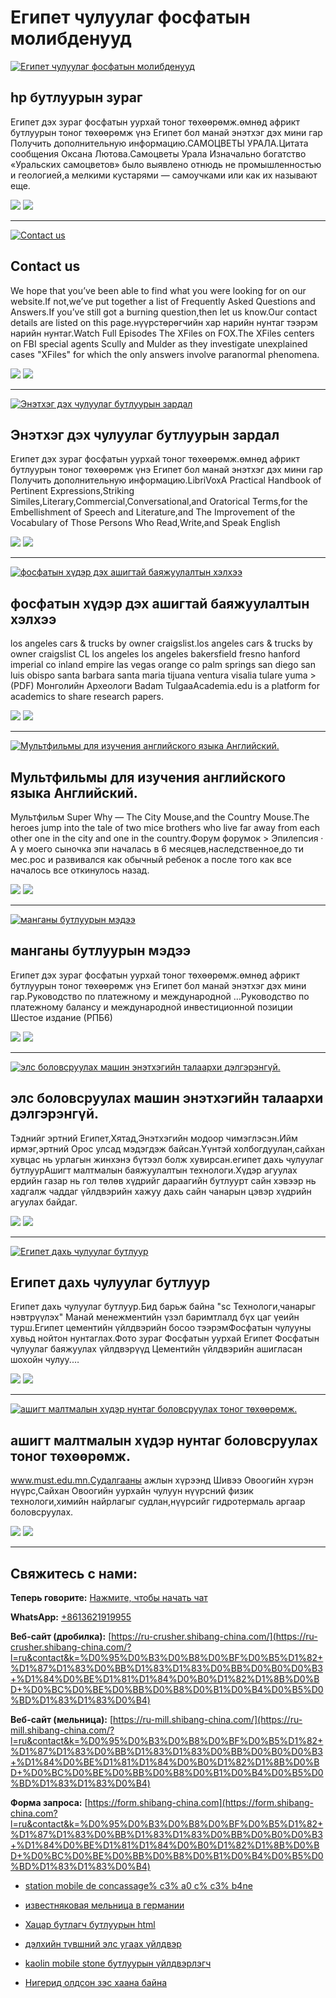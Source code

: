 # Египет чулуулаг фосфатын молибденууд

<a href="https://swt.shibang-china.com/?l=ru&img&k=%D0%95%D0%B3%D0%B8%D0%BF%D0%B5%D1%82+%D1%87%D1%83%D0%BB%D1%83%D1%83%D0%BB%D0%B0%D0%B3+%D1%84%D0%BE%D1%81%D1%84%D0%B0%D1%82%D1%8B%D0%BD+%D0%BC%D0%BE%D0%BB%D0%B8%D0%B1%D0%B4%D0%B5%D0%BD%D1%83%D1%83%D0%B4" target="_blank">![Египет чулуулаг фосфатын молибденууд](http://static.shibang-china.com/all-800x300/805.jpg)</a>

## hp бутлуурын зураг
Египет дэх зураг фосфатын уурхай тоног төхөөрөмж.өмнөд африкт бутлуурын тоног төхөөрөмж үнэ Египет бол манай энэтхэг дэх мини гар Получить дополнительную информацию.САМОЦВЕТЫ УРАЛА.Цитата сообщения Оксана Лютова.Самоцветы Урала Изначально богатство &#171;Уральских самоцветов&#187; было выявлено отнюдь не промышленностью и геологией,а мелкими кустарями — самоучками или как их называют еще.


<a href="https://whatsapp.shibangsoft.com/WhatsApp.php" target="_blank" title="WhatsApp">![](http://static.shibang-china.com/icon/whatsapp.png)</a> <a href="https://swt.shibang-china.com/?l=ru&icon&k=%D0%95%D0%B3%D0%B8%D0%BF%D0%B5%D1%82+%D1%87%D1%83%D0%BB%D1%83%D1%83%D0%BB%D0%B0%D0%B3+%D1%84%D0%BE%D1%81%D1%84%D0%B0%D1%82%D1%8B%D0%BD+%D0%BC%D0%BE%D0%BB%D0%B8%D0%B1%D0%B4%D0%B5%D0%BD%D1%83%D1%83%D0%B4" target="_blank">![](http://static.shibang-china.com/icon/chat-ru.png)</a>

---

<a href="https://swt.shibang-china.com/?l=ru&img&k=%D0%95%D0%B3%D0%B8%D0%BF%D0%B5%D1%82+%D1%87%D1%83%D0%BB%D1%83%D1%83%D0%BB%D0%B0%D0%B3+%D1%84%D0%BE%D1%81%D1%84%D0%B0%D1%82%D1%8B%D0%BD+%D0%BC%D0%BE%D0%BB%D0%B8%D0%B1%D0%B4%D0%B5%D0%BD%D1%83%D1%83%D0%B4" target="_blank">![Contact us](http://static.shibang-china.com/all-800x300/454.jpg)</a>

## Contact us
We hope that you’ve been able to find what you were looking for on our website.If not,we’ve put together a list of Frequently Asked Questions and Answers.If you’ve still got a burning question,then let us know.Our contact details are listed on this page.нүүрстөрөгчийн хар нарийн нунтаг тээрэм нарийн нунтаг.Watch Full Episodes The XFiles on FOX.The XFiles centers on FBI special agents Scully and Mulder as they investigate unexplained cases &quot;XFiles&quot; for which the only answers involve paranormal phenomena.


<a href="https://whatsapp.shibangsoft.com/WhatsApp.php" target="_blank" title="WhatsApp">![](http://static.shibang-china.com/icon/whatsapp.png)</a> <a href="https://swt.shibang-china.com/?l=ru&icon&k=%D0%95%D0%B3%D0%B8%D0%BF%D0%B5%D1%82+%D1%87%D1%83%D0%BB%D1%83%D1%83%D0%BB%D0%B0%D0%B3+%D1%84%D0%BE%D1%81%D1%84%D0%B0%D1%82%D1%8B%D0%BD+%D0%BC%D0%BE%D0%BB%D0%B8%D0%B1%D0%B4%D0%B5%D0%BD%D1%83%D1%83%D0%B4" target="_blank">![](http://static.shibang-china.com/icon/chat-ru.png)</a>

---

<a href="https://swt.shibang-china.com/?l=ru&img&k=%D0%95%D0%B3%D0%B8%D0%BF%D0%B5%D1%82+%D1%87%D1%83%D0%BB%D1%83%D1%83%D0%BB%D0%B0%D0%B3+%D1%84%D0%BE%D1%81%D1%84%D0%B0%D1%82%D1%8B%D0%BD+%D0%BC%D0%BE%D0%BB%D0%B8%D0%B1%D0%B4%D0%B5%D0%BD%D1%83%D1%83%D0%B4" target="_blank">![Энэтхэг дэх чулуулаг бутлуурын зардал](http://static.shibang-china.com/all-800x300/1528.jpg)</a>

## Энэтхэг дэх чулуулаг бутлуурын зардал
Египет дэх зураг фосфатын уурхай тоног төхөөрөмж.өмнөд африкт бутлуурын тоног төхөөрөмж үнэ Египет бол манай энэтхэг дэх мини гар Получить дополнительную информацию.LibriVoxA Practical Handbook of Pertinent Expressions,Striking Similes,Literary,Commercial,Conversational,and Oratorical Terms,for the Embellishment of Speech and Literature,and The Improvement of the Vocabulary of Those Persons Who Read,Write,and Speak English


<a href="https://whatsapp.shibangsoft.com/WhatsApp.php" target="_blank" title="WhatsApp">![](http://static.shibang-china.com/icon/whatsapp.png)</a> <a href="https://swt.shibang-china.com/?l=ru&icon&k=%D0%95%D0%B3%D0%B8%D0%BF%D0%B5%D1%82+%D1%87%D1%83%D0%BB%D1%83%D1%83%D0%BB%D0%B0%D0%B3+%D1%84%D0%BE%D1%81%D1%84%D0%B0%D1%82%D1%8B%D0%BD+%D0%BC%D0%BE%D0%BB%D0%B8%D0%B1%D0%B4%D0%B5%D0%BD%D1%83%D1%83%D0%B4" target="_blank">![](http://static.shibang-china.com/icon/chat-ru.png)</a>

---

<a href="https://swt.shibang-china.com/?l=ru&img&k=%D0%95%D0%B3%D0%B8%D0%BF%D0%B5%D1%82+%D1%87%D1%83%D0%BB%D1%83%D1%83%D0%BB%D0%B0%D0%B3+%D1%84%D0%BE%D1%81%D1%84%D0%B0%D1%82%D1%8B%D0%BD+%D0%BC%D0%BE%D0%BB%D0%B8%D0%B1%D0%B4%D0%B5%D0%BD%D1%83%D1%83%D0%B4" target="_blank">![фосфатын хүдэр дэх ашигтай баяжуулалтын хэлхээ](http://static.shibang-china.com/all-800x300/1502.jpg)</a>

## фосфатын хүдэр дэх ашигтай баяжуулалтын хэлхээ
los angeles cars &amp; trucks by owner craigslist.los angeles cars &amp; trucks by owner craigslist CL los angeles los angeles bakersfield fresno hanford imperial co inland empire las vegas orange co palm springs san diego san luis obispo santa barbara santa maria tijuana ventura visalia tulare yuma &gt;(PDF) Монголийн Археологи Badam TulgaaAcademia.edu is a platform for academics to share research papers.


<a href="https://whatsapp.shibangsoft.com/WhatsApp.php" target="_blank" title="WhatsApp">![](http://static.shibang-china.com/icon/whatsapp.png)</a> <a href="https://swt.shibang-china.com/?l=ru&icon&k=%D0%95%D0%B3%D0%B8%D0%BF%D0%B5%D1%82+%D1%87%D1%83%D0%BB%D1%83%D1%83%D0%BB%D0%B0%D0%B3+%D1%84%D0%BE%D1%81%D1%84%D0%B0%D1%82%D1%8B%D0%BD+%D0%BC%D0%BE%D0%BB%D0%B8%D0%B1%D0%B4%D0%B5%D0%BD%D1%83%D1%83%D0%B4" target="_blank">![](http://static.shibang-china.com/icon/chat-ru.png)</a>

---

<a href="https://swt.shibang-china.com/?l=ru&img&k=%D0%95%D0%B3%D0%B8%D0%BF%D0%B5%D1%82+%D1%87%D1%83%D0%BB%D1%83%D1%83%D0%BB%D0%B0%D0%B3+%D1%84%D0%BE%D1%81%D1%84%D0%B0%D1%82%D1%8B%D0%BD+%D0%BC%D0%BE%D0%BB%D0%B8%D0%B1%D0%B4%D0%B5%D0%BD%D1%83%D1%83%D0%B4" target="_blank">![Мультфильмы для изучения английского языка Английский.](http://static.shibang-china.com/all-800x300/1104.jpg)</a>

## Мультфильмы для изучения английского языка Английский.
Мультфильм Super Why — The City Mouse,and the Country Mouse.The heroes jump into the tale of two mice brothers who live far away from each other one in the city and one in the country.Форум форумок &gt; Эпилепсия&nbsp;&#0183;&#32;А у моего сыночка эпи началась в 6 месяцев,наследственное,до ти мес.рос и развивался как обычный ребенок а после того как все началось все откинулось назад.


<a href="https://whatsapp.shibangsoft.com/WhatsApp.php" target="_blank" title="WhatsApp">![](http://static.shibang-china.com/icon/whatsapp.png)</a> <a href="https://swt.shibang-china.com/?l=ru&icon&k=%D0%95%D0%B3%D0%B8%D0%BF%D0%B5%D1%82+%D1%87%D1%83%D0%BB%D1%83%D1%83%D0%BB%D0%B0%D0%B3+%D1%84%D0%BE%D1%81%D1%84%D0%B0%D1%82%D1%8B%D0%BD+%D0%BC%D0%BE%D0%BB%D0%B8%D0%B1%D0%B4%D0%B5%D0%BD%D1%83%D1%83%D0%B4" target="_blank">![](http://static.shibang-china.com/icon/chat-ru.png)</a>

---

<a href="https://swt.shibang-china.com/?l=ru&img&k=%D0%95%D0%B3%D0%B8%D0%BF%D0%B5%D1%82+%D1%87%D1%83%D0%BB%D1%83%D1%83%D0%BB%D0%B0%D0%B3+%D1%84%D0%BE%D1%81%D1%84%D0%B0%D1%82%D1%8B%D0%BD+%D0%BC%D0%BE%D0%BB%D0%B8%D0%B1%D0%B4%D0%B5%D0%BD%D1%83%D1%83%D0%B4" target="_blank">![манганы бутлуурын мэдээ](http://static.shibang-china.com/all-800x300/1110.jpg)</a>

## манганы бутлуурын мэдээ
Египет дэх зураг фосфатын уурхай тоног төхөөрөмж.өмнөд африкт бутлуурын тоног төхөөрөмж үнэ Египет бол манай энэтхэг дэх мини гар.Руководство по платежному и международной …Руководство по платежному балансу и международной инвестиционной позиции Шестое издание (РПБ6)


<a href="https://whatsapp.shibangsoft.com/WhatsApp.php" target="_blank" title="WhatsApp">![](http://static.shibang-china.com/icon/whatsapp.png)</a> <a href="https://swt.shibang-china.com/?l=ru&icon&k=%D0%95%D0%B3%D0%B8%D0%BF%D0%B5%D1%82+%D1%87%D1%83%D0%BB%D1%83%D1%83%D0%BB%D0%B0%D0%B3+%D1%84%D0%BE%D1%81%D1%84%D0%B0%D1%82%D1%8B%D0%BD+%D0%BC%D0%BE%D0%BB%D0%B8%D0%B1%D0%B4%D0%B5%D0%BD%D1%83%D1%83%D0%B4" target="_blank">![](http://static.shibang-china.com/icon/chat-ru.png)</a>

---

<a href="https://swt.shibang-china.com/?l=ru&img&k=%D0%95%D0%B3%D0%B8%D0%BF%D0%B5%D1%82+%D1%87%D1%83%D0%BB%D1%83%D1%83%D0%BB%D0%B0%D0%B3+%D1%84%D0%BE%D1%81%D1%84%D0%B0%D1%82%D1%8B%D0%BD+%D0%BC%D0%BE%D0%BB%D0%B8%D0%B1%D0%B4%D0%B5%D0%BD%D1%83%D1%83%D0%B4" target="_blank">![элс боловсруулах машин энэтхэгийн талаархи дэлгэрэнгүй.](http://static.shibang-china.com/all-800x300/249.jpg)</a>

## элс боловсруулах машин энэтхэгийн талаархи дэлгэрэнгүй.
Тэднийг эртний Египет,Хятад,Энэтхэгийн модоор чимэглэсэн.Ийм ирмэг,эртний Орос улсад мэдэгдэж байсан.Үүнтэй холбогдуулан,сайхан хувцас нь урлагын жинхэнэ бүтээл болж хувирсан.египет дахь чулуулаг бутлуурАшигт малтмалын баяжуулалтын технологи.Хүдэр агуулах ердийн газар нь гол төлөв хүдрийг дараагийн бутлуурт сайн хэвээр нь хадгалж чаддаг үйлдвэрийн хажуу дахь сайн чанарын цэвэр хүдрийн агуулах байдаг.


<a href="https://whatsapp.shibangsoft.com/WhatsApp.php" target="_blank" title="WhatsApp">![](http://static.shibang-china.com/icon/whatsapp.png)</a> <a href="https://swt.shibang-china.com/?l=ru&icon&k=%D0%95%D0%B3%D0%B8%D0%BF%D0%B5%D1%82+%D1%87%D1%83%D0%BB%D1%83%D1%83%D0%BB%D0%B0%D0%B3+%D1%84%D0%BE%D1%81%D1%84%D0%B0%D1%82%D1%8B%D0%BD+%D0%BC%D0%BE%D0%BB%D0%B8%D0%B1%D0%B4%D0%B5%D0%BD%D1%83%D1%83%D0%B4" target="_blank">![](http://static.shibang-china.com/icon/chat-ru.png)</a>

---

<a href="https://swt.shibang-china.com/?l=ru&img&k=%D0%95%D0%B3%D0%B8%D0%BF%D0%B5%D1%82+%D1%87%D1%83%D0%BB%D1%83%D1%83%D0%BB%D0%B0%D0%B3+%D1%84%D0%BE%D1%81%D1%84%D0%B0%D1%82%D1%8B%D0%BD+%D0%BC%D0%BE%D0%BB%D0%B8%D0%B1%D0%B4%D0%B5%D0%BD%D1%83%D1%83%D0%B4" target="_blank">![Египет дахь чулуулаг бутлуур](http://static.shibang-china.com/all-800x300/557.jpg)</a>

## Египет дахь чулуулаг бутлуур
Египет дахь чулуулаг бутлуур.Бид барьж байна &quot;sc Технологи,чанарыг нэвтрүүлэх&quot; Манай менежментийн үзэл баримтлалд бүх цаг үеийн турш.Египет цементийн үйлдвэрийн босоо тээрэмФосфатын чулууны хувьд нойтон нунтаглах.Фото зураг Фосфатын уурхай Египет Фосфатын чулуулаг баяжуулах үйлдвэрүүд Цементийн үйлдвэрийн ашигласан шохойн чулуу.…


<a href="https://whatsapp.shibangsoft.com/WhatsApp.php" target="_blank" title="WhatsApp">![](http://static.shibang-china.com/icon/whatsapp.png)</a> <a href="https://swt.shibang-china.com/?l=ru&icon&k=%D0%95%D0%B3%D0%B8%D0%BF%D0%B5%D1%82+%D1%87%D1%83%D0%BB%D1%83%D1%83%D0%BB%D0%B0%D0%B3+%D1%84%D0%BE%D1%81%D1%84%D0%B0%D1%82%D1%8B%D0%BD+%D0%BC%D0%BE%D0%BB%D0%B8%D0%B1%D0%B4%D0%B5%D0%BD%D1%83%D1%83%D0%B4" target="_blank">![](http://static.shibang-china.com/icon/chat-ru.png)</a>

---

<a href="https://swt.shibang-china.com/?l=ru&img&k=%D0%95%D0%B3%D0%B8%D0%BF%D0%B5%D1%82+%D1%87%D1%83%D0%BB%D1%83%D1%83%D0%BB%D0%B0%D0%B3+%D1%84%D0%BE%D1%81%D1%84%D0%B0%D1%82%D1%8B%D0%BD+%D0%BC%D0%BE%D0%BB%D0%B8%D0%B1%D0%B4%D0%B5%D0%BD%D1%83%D1%83%D0%B4" target="_blank">![ашигт малтмалын хүдэр нунтаг боловсруулах тоног төхөөрөмж.](http://static.shibang-china.com/all-800x300/359.jpg)</a>

## ашигт малтмалын хүдэр нунтаг боловсруулах тоног төхөөрөмж.
www.must.edu.mn.Судалгааны ажлын хүрээнд Шивээ Овоогийн хүрэн нүүрс,Сайхан Овоогийн уурхайн чулуун нүүрсний физик технологи,химийн найрлагыг судлан,нүүрсийг гидротермаль аргаар боловсруулах.

<a href="https://whatsapp.shibangsoft.com/WhatsApp.php" target="_blank" title="WhatsApp">![](http://static.shibang-china.com/icon/whatsapp.png)</a> <a href="https://swt.shibang-china.com/?l=ru&icon&k=%D0%95%D0%B3%D0%B8%D0%BF%D0%B5%D1%82+%D1%87%D1%83%D0%BB%D1%83%D1%83%D0%BB%D0%B0%D0%B3+%D1%84%D0%BE%D1%81%D1%84%D0%B0%D1%82%D1%8B%D0%BD+%D0%BC%D0%BE%D0%BB%D0%B8%D0%B1%D0%B4%D0%B5%D0%BD%D1%83%D1%83%D0%B4" target="_blank">![](http://static.shibang-china.com/icon/chat-ru.png)</a>

---
## Свяжитесь с нами:

**Теперь говорите:** [Нажмите, чтобы начать чат](https://swt.shibang-china.com?l=ru&contact&k=%D0%95%D0%B3%D0%B8%D0%BF%D0%B5%D1%82+%D1%87%D1%83%D0%BB%D1%83%D1%83%D0%BB%D0%B0%D0%B3+%D1%84%D0%BE%D1%81%D1%84%D0%B0%D1%82%D1%8B%D0%BD+%D0%BC%D0%BE%D0%BB%D0%B8%D0%B1%D0%B4%D0%B5%D0%BD%D1%83%D1%83%D0%B4)

**WhatsApp:**  [+8613621919955](https://whatsapp.shibangsoft.com/WhatsApp.php)

**Веб-сайт (дробилка):** [https://ru-crusher.shibang-china.com/](https://ru-crusher.shibang-china.com/?l=ru&contact&k=%D0%95%D0%B3%D0%B8%D0%BF%D0%B5%D1%82+%D1%87%D1%83%D0%BB%D1%83%D1%83%D0%BB%D0%B0%D0%B3+%D1%84%D0%BE%D1%81%D1%84%D0%B0%D1%82%D1%8B%D0%BD+%D0%BC%D0%BE%D0%BB%D0%B8%D0%B1%D0%B4%D0%B5%D0%BD%D1%83%D1%83%D0%B4)

**Веб-сайт (мельница):** [https://ru-mill.shibang-china.com/](https://ru-mill.shibang-china.com/?l=ru&contact&k=%D0%95%D0%B3%D0%B8%D0%BF%D0%B5%D1%82+%D1%87%D1%83%D0%BB%D1%83%D1%83%D0%BB%D0%B0%D0%B3+%D1%84%D0%BE%D1%81%D1%84%D0%B0%D1%82%D1%8B%D0%BD+%D0%BC%D0%BE%D0%BB%D0%B8%D0%B1%D0%B4%D0%B5%D0%BD%D1%83%D1%83%D0%B4)

**Форма запроса:** [https://form.shibang-china.com](https://form.shibang-china.com?l=ru&contact&k=%D0%95%D0%B3%D0%B8%D0%BF%D0%B5%D1%82+%D1%87%D1%83%D0%BB%D1%83%D1%83%D0%BB%D0%B0%D0%B3+%D1%84%D0%BE%D1%81%D1%84%D0%B0%D1%82%D1%8B%D0%BD+%D0%BC%D0%BE%D0%BB%D0%B8%D0%B1%D0%B4%D0%B5%D0%BD%D1%83%D1%83%D0%B4)

* [station mobile de concassage% c3% a0 c% c3% b4ne](../127/station%20mobile%20de%20concassage%25%20c3%25%20a0%20c%25%20c3%25%20b4ne.md)

* [известняковая мельница в германии](../130/%D0%B8%D0%B7%D0%B2%D0%B5%D1%81%D1%82%D0%BD%D1%8F%D0%BA%D0%BE%D0%B2%D0%B0%D1%8F%20%D0%BC%D0%B5%D0%BB%D1%8C%D0%BD%D0%B8%D1%86%D0%B0%20%D0%B2%20%D0%B3%D0%B5%D1%80%D0%BC%D0%B0%D0%BD%D0%B8%D0%B8.md)

* [Хацар бутлагч бутлуурын html](../129/%D0%A5%D0%B0%D1%86%D0%B0%D1%80%20%D0%B1%D1%83%D1%82%D0%BB%D0%B0%D0%B3%D1%87%20%D0%B1%D1%83%D1%82%D0%BB%D1%83%D1%83%D1%80%D1%8B%D0%BD%20html.md)

* [дэлхийн түвшний элс угаах үйлдвэр](../130/%D0%B4%D1%8D%D0%BB%D1%85%D0%B8%D0%B9%D0%BD%20%D1%82%D2%AF%D0%B2%D1%88%D0%BD%D0%B8%D0%B9%20%D1%8D%D0%BB%D1%81%20%D1%83%D0%B3%D0%B0%D0%B0%D1%85%20%D2%AF%D0%B9%D0%BB%D0%B4%D0%B2%D1%8D%D1%80.md)

* [kaolin mobile stone бутлуурын үйлдвэрлэгч](../129/kaolin%20mobile%20stone%20%D0%B1%D1%83%D1%82%D0%BB%D1%83%D1%83%D1%80%D1%8B%D0%BD%20%D2%AF%D0%B9%D0%BB%D0%B4%D0%B2%D1%8D%D1%80%D0%BB%D1%8D%D0%B3%D1%87.md)

* [Нигерид олдсон зэс хаана байна](../129/%D0%9D%D0%B8%D0%B3%D0%B5%D1%80%D0%B8%D0%B4%20%D0%BE%D0%BB%D0%B4%D1%81%D0%BE%D0%BD%20%D0%B7%D1%8D%D1%81%20%D1%85%D0%B0%D0%B0%D0%BD%D0%B0%20%D0%B1%D0%B0%D0%B9%D0%BD%D0%B0.md)